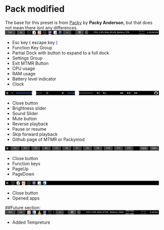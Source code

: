 # Pack modified
The base for this preset is from [Packy](https://github.com/Toxblh/MTMR-presets/tree/master/packy) by **Packy Anderson**, but that does not mean there isnt any differences.
![](Images/Main.png)
* Esc key ( escape key )
* Function Key Group
* Partial Dock with button to expand to a full dock
* Settings Group
* Exit MTMR Button
* CPU usage
* RAM usage
* Battery level indicator
* Clock

![](Images/Settings.png)
* Close button
* Brightness slider
* Sound Slider
* Mute button
* Reverse playback
* Pause or resume
* Skip forward playback
* Github page of MTMR or Packymod

![](Images/FnKeys.png)
* Close button
* Function keys
* PageUp
* PageDown

![](Images/Expanded.png)
* Close button
* Opened apps

##Future section:
![](Images/Future.png)
* Added Tempreture
